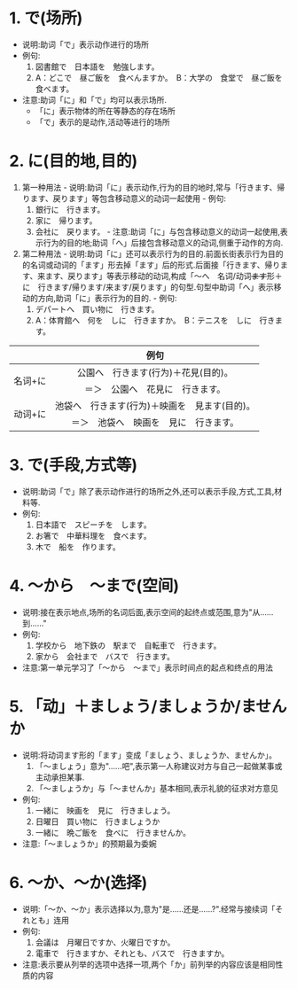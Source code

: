 # 1. で(场所)
  - 说明:助词「で」表示动作进行的场所
  - 例句:
     1. 図書館で　日本語を　勉強します。
     2. A：どこで　昼ご飯を　食べんますか。　B：大学の　食堂で　昼ご飯を　食べます。
  - 注意:助词「に」和「で」均可以表示场所.
     - 「に」表示物体的所在等静态的存在场所
     - 「で」表示的是动作,活动等进行的场所

# 2. に(目的地,目的)
  1. 第一种用法
    - 说明:助词「に」表示动作,行为的目的地时,常与「行きます、帰ります、戻ります」等包含移动意义的动词一起使用
    - 例句:
       1. 銀行に　行きます。
       2. 家に　帰ります。
       3. 会社に　戻ります。
    - 注意:助词「に」与包含移动意义的动词一起使用,表示行为的目的地;助词「へ」后接包含移动意义的动词,侧重于动作的方向.
  2. 第二种用法
    - 说明:助词「に」还可以表示行为的目的.前面长街表示行为目的的名词或动词的「ます」形去掉「ます」后的形式.后面接「行きます、帰ります、来ます、戻ります」等表示移动的动词,构成「～へ　名词/动词~~ます~~形＋に　行きます/帰ります/来ます/戻ります」的句型.句型中助词「へ」表示移动的方向,助词「に」表示行为的目的.
    - 例句:
       1. デパートへ　買い物に　行きます。
       2. A：体育館へ　何を　しに　行きますか。　B：テニスを　しに　行きます。
    
<table>
       <thead>
         <tr>
          <th align="center"></th>
          <th align="center">例句</th>
         </tr>
       </thead>
       <tbody>
         <tr>
            <td align="center" rowspan="2">名词+に</td>
            <td align="center">公園へ　行きます(行为)＋花見(目的)。</td>
         </tr>
         <tr>
            <td align="center">＝＞　公園へ　花見に　行きます。</td>
         </tr>
         <tr>
            <td align="center" rowspan="2">动词+に</td>
            <td align="center">池袋へ　行きます(行为)＋映画を　見ます(目的)。</td>
         </tr>
         <tr>
            <td align="center">＝＞　池袋へ　映画を　見に　行きます。</td>
         </tr>
       </tbody>
</table>


# 3. で(手段,方式等)
  - 说明:助词「で」除了表示动作进行的场所之外,还可以表示手段,方式,工具,材料等.
  - 例句:
     1. 日本語で　スピーチを　します。
     2. お箸で　中華料理を　食べます。
     3. 木で　船を　作ります。

# 4. ～から　～まで(空间)
  - 说明:接在表示地点,场所的名词后面,表示空间的起终点或范围,意为"从......到......"
  - 例句:
     1. 学校から　地下鉄の　駅まで　自転車で　行きます。
     2. 家から　会社まで　バスで　行きます。
  - 注意:第一单元学习了「～から　～まで」表示时间点的起点和终点的用法

# 5. 「动」＋ましょう/ましょうか/ませんか
  - 说明:将动词ます形的「ます」变成「ましょう、ましょうか、ませんか」。
     1. 「～ましょう」意为"......吧",表示第一人称建议对方与自己一起做某事或主动承担某事.
     2. 「～ましょうか」与「～ませんか」基本相同,表示礼貌的征求对方意见
  - 例句:
     1. 一緒に　映画を　見に　行きましょう。
     2. 日曜日　買い物に　行きましょうか
     3. 一緒に　晩ご飯を　食べに　行きませんか。
  - 注意:「～ましょうか」的预期最为委婉

# 6. ～か、～か(选择)
  - 说明:「～か、～か」表示选择以为,意为"是......还是......?".经常与接续词「それとも」连用
  - 例句:
     1. 会議は　月曜日ですか、火曜日ですか。
     2. 電車で　行きますか、それとも、バスで　行きますか。
  - 注意:表示要从列举的选项中选择一项,两个「か」前列举的内容应该是相同性质的内容

